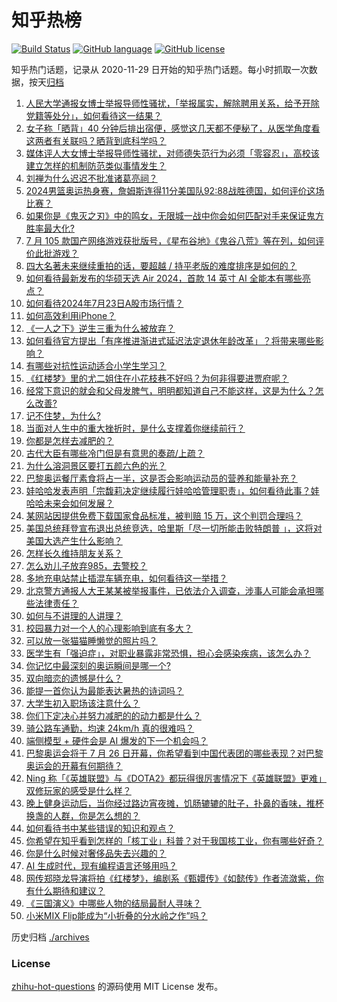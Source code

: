 # 知乎热榜
[![Build Status](https://github.com/ToWeLong/zhihu-hot-questions/workflows/CI/badge.svg)](https://github.com/ToWeLong/zhihu-hot-questions/actions)
[![GitHub language](https://img.shields.io/badge/language-golang-orange.svg)](https://golang.org/)
[![GitHub license](https://img.shields.io/github/license/ToWeLong/zhihu-hot-questions)](https://github.com/ToWeLong/zhihu-hot-questions/blob/main/LICENSE)

知乎热门话题，记录从 2020-11-29 日开始的知乎热门话题。每小时抓取一次数据，按天[归档](./archives)

<!-- BEGIN -->

1. [人民大学通报女博士举报导师性骚扰，「举报属实，解除聘用关系，给予开除党籍等处分」，如何看待这一结果？](https://www.zhihu.com/question/662299922)
1. [女子称「晒背」40 分钟后排出宿便，感觉这几天都不便秘了，从医学角度看这两者有关联吗？晒背到底科学吗？](https://www.zhihu.com/question/662279533)
1. [媒体评人大女博士举报导师性骚扰，对师德失范行为必须「零容忍」，高校该建立怎样的机制防范类似事情发生？](https://www.zhihu.com/question/662275845)
1. [刘禅为什么迟迟不批准诸葛亮祠？](https://www.zhihu.com/question/662010639)
1. [2024男篮奥运热身赛，詹姆斯连得11分美国队92:88战胜德国，如何评价这场比赛？](https://www.zhihu.com/question/662341229)
1. [如果你是《鬼灭之刃》中的鸣女，无限城一战中你会如何匹配对手来保证鬼方胜率最大化?](https://www.zhihu.com/question/661541380)
1. [7 月 105 款国产网络游戏获批版号，《星布谷地》《鬼谷八荒》等在列，如何评价此批游戏？](https://www.zhihu.com/question/662281854)
1. [四大名著未来继续重拍的话，要超越 / 持平老版的难度排序是如何的？](https://www.zhihu.com/question/661903905)
1. [如何看待最新发布的华硕天选 Air 2024，首款 14 英寸 AI 全能本有哪些亮点？](https://www.zhihu.com/question/662027825)
1. [如何看待2024年7月23日A股市场行情？](https://www.zhihu.com/question/662248668)
1. [如何高效利用iPhone？](https://www.zhihu.com/question/21920881)
1. [《一人之下》逆生三重为什么被放弃？](https://www.zhihu.com/question/662128403)
1. [如何看待官方提出「有序推进渐进式延迟法定退休年龄改革」？将带来哪些影响？](https://www.zhihu.com/question/662217578)
1. [有哪些对抗性运动适合小学生学习？](https://www.zhihu.com/question/662039372)
1. [《红楼梦》里的尤二姐住在小花枝巷不好吗？为何非得要进贾府呢？](https://www.zhihu.com/question/598365615)
1. [经常下意识的就会和父母发脾气，明明都知道自己不能这样，这是为什么？怎么改善?](https://www.zhihu.com/question/661970022)
1. [记不住梦，为什么?](https://www.zhihu.com/question/661883175)
1. [当面对人生中的重大挫折时，是什么支撑着你继续前行？](https://www.zhihu.com/question/661880965)
1. [你都是怎样去减肥的？](https://www.zhihu.com/question/661223306)
1. [古代大臣有哪些冷门但是有意思的奏疏/上疏？](https://www.zhihu.com/question/661120778)
1. [为什么溶洞景区要打五颜六色的光？](https://www.zhihu.com/question/661747466)
1. [巴黎奥运餐厅素食将占一半，这是否会影响运动员的营养和能量补充？](https://www.zhihu.com/question/661994693)
1. [娃哈哈发表声明「宗馥莉决定继续履行娃哈哈管理职责」，如何看待此事？娃哈哈未来会如何发展？](https://www.zhihu.com/question/662306016)
1. [某网站因提供免费下载国家食品标准，被判赔 15 万，这个判罚合理吗？](https://www.zhihu.com/question/661943653)
1. [美国总统拜登宣布退出总统竞选，哈里斯「尽一切所能击败特朗普 」，这将对美国大选产生什么影响？](https://www.zhihu.com/question/662246140)
1. [怎样长久维持朋友关系？](https://www.zhihu.com/question/637731756)
1. [怎么劝儿子放弃985，去警校？](https://www.zhihu.com/question/608804899)
1. [多地充电站禁止插混车辆充电，如何看待这一举措？](https://www.zhihu.com/question/605241152)
1. [北京警方通报人大王某某被举报事件，已依法介入调查，涉事人可能会承担哪些法律责任？](https://www.zhihu.com/question/662300534)
1. [如何与不讲理的人讲理？](https://www.zhihu.com/question/24865593)
1. [校园暴力对一个人的心理影响到底有多大？](https://www.zhihu.com/question/661309644)
1. [可以放一张猫猫睡懒觉的照片吗？](https://www.zhihu.com/question/662051883)
1. [医学生有「强迫症」，对职业暴露非常恐惧，担心会感染疾病，该怎么办？](https://www.zhihu.com/question/661772473)
1. [你记忆中最深刻的奥运瞬间是哪一个?](https://www.zhihu.com/question/662178070)
1. [双向暗恋的遗憾是什么？](https://www.zhihu.com/question/659798989)
1. [能提一首你认为最能表达暑热的诗词吗？](https://www.zhihu.com/question/661920339)
1. [大学生初入职场该注意什么？](https://www.zhihu.com/question/662048404)
1. [你们下定决心并努力减肥的的动力都是什么？](https://www.zhihu.com/question/661648088)
1. [骑公路车通勤，均速 24km/h 真的很难吗？](https://www.zhihu.com/question/661951724)
1. [端侧模型 + 硬件会是 AI 爆发的下一个机会吗？](https://www.zhihu.com/question/661343991)
1. [巴黎奥运会将于 7 月 26 日开幕，你希望看到中国代表团的哪些表现？对巴黎奥运会的开幕有何期待？](https://www.zhihu.com/question/661831907)
1. [Ning 称「《英雄联盟》与《DOTA2》都玩得很厉害情况下《英雄联盟》更难」双修玩家的感受是什么样？](https://www.zhihu.com/question/662256834)
1. [晚上健身运动后，当你经过路边宵夜摊，饥肠辘辘的肚子，扑鼻的香味，推杯换盏的人群，你是怎么想的？](https://www.zhihu.com/question/661934769)
1. [如何看待书中某些错误的知识和观点？](https://www.zhihu.com/question/659371883)
1. [你希望在知乎看到怎样的「核工业」科普？对于我国核工业，你有哪些好奇？](https://www.zhihu.com/question/660810038)
1. [你是什么时候对奢侈品失去兴趣的？](https://www.zhihu.com/question/364507344)
1. [AI 生成时代，现有编程语言还够用吗？](https://www.zhihu.com/question/661343995)
1. [网传郑晓龙导演将拍《红楼梦》，编剧系《甄嬛传》《如懿传》作者流潋紫，你有什么期待和建议？](https://www.zhihu.com/question/661550762)
1. [《三国演义》中哪些人物的结局最耐人寻味？](https://www.zhihu.com/question/661062292)
1. [小米MIX Flip能成为“小折叠的分水岭之作”吗？](https://www.zhihu.com/question/662120127)

<!-- END -->

历史归档 [./archives](./archives)


### License
[zhihu-hot-questions](https://github.com/towelong/zhihu-hot-questions) 的源码使用 MIT License 发布。